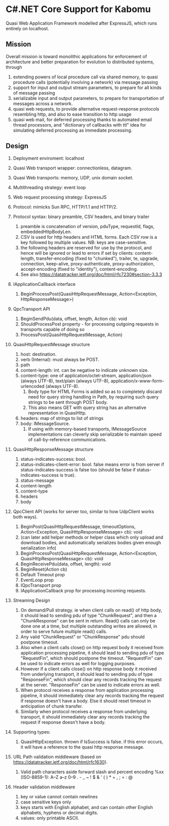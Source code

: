 # C#.NET Core Support for Kabomu

Quasi Web Application Framework modelled after ExpressJS, which runs entirely on localhost.

## Mission

Overall mission is toward monolithic applications for enforcement of architecture and better preparation for evolution to distributed systems, through

1. extending powers of local procedure call via shared memory, to quasi procedure calls (potentially involving a network) via message passing
2. support for input and output stream parameters, to prepare for all kinds of message passing
3. serializable input and output parameters, to prepare for transportation of messages across a network.
4. quasi web requests, to provide alternative request-response protocols resembling http, and also to ease transition to http usage
5. quasi web mail, for deferred processing thanks to automated email thread processors, and "dictionary of callbacks with ttl" idea for simulating deferred processing as immediate processing.

## Design

1. Deployment enviroment: localhost

1. Quasi Web transport wrapper: connectionless, datagram.

1. Quasi Web transports: memory, UDP, unix domain socket.

3. Multithreading strategy: event loop

3. Web request processing strategy: ExpressJS

3. Protocol: mimicks Sun RPC, HTTP/1.1 and HTTP/2.

3. Protocol syntax: binary preamble, CSV headers, and binary trailer
    1. preamble is concatenation of version, pduType, requestId, flags, embeddedHttpBodyLen.
    2. CSV is used for http headers and HTML forms. Each CSV row is a key followed by multiple values. NB: keys are case-sensitive.
    3. the following headers are reserved for use by the protocol, and hence will be ignored or lead to errors if set by clients: content-length, transfer-encoding (fixed to "chunked"), trailer, te, upgrade, connection, keep-alive, proxy-authenticate, proxy-authorization, accept-encoding (fixed to "identity"), content-encoding.
    4. See also https://datatracker.ietf.org/doc/html/rfc7230#section-3.3.3

5. IApplicationCallback interface
    1. BeginProcessPost(QuasiHttpRequestMessage, Action<Exception, HttpResponseMessage>)

5. QpcTransport API
    1. BeginSendPdu(data, offset, length, Action<Exception> cb): void
    1. ShouldProcessPost property - for processing outgoing requests in transports capable of doing so
    2. ProcessPost(QuasiHttpRequestMessage, Action<HttpResponseMessage>)

6. QuasiHttpRequestMessage structure
    1. host: destination.
    2. verb (Internal): must always be POST.
    1. path
    4. content-length: int. can be negative to indicate unknown size.
    4. content-type: one of application/octet-stream, application/json (always UTF-8), text/plain (always UTF-8), application/x-www-form-urlencoded (always UTF-8).
        1. Body type for HTML Forms is added so as to completely discard need for query string handling in Path, by requiring such query strings to be sent through POST body.
        2. This also means GET with query string has an alternative representation in QuasiHttp.
    3. headers: map of strings to list of strings
    4. body: IMessageSource.
        1. If using with memory-based transports, IMessageSource implementations can cleverly skip serializable to maintain speed of call-by-reference communications.

7. QuasiHttpResponseMessage structure
    1. status-indicates-success: bool.
    1. status-indicates-client-error: bool. false means error is from server if status-indicates-success is false too (should be false if status-indicates-success is true).
    2. status-message
    3. content-length
    4. content-type
    2. headers
    5. body

9. QpcClient API (works for server too, similar to how UdpClient works both ways).
    1. BeginPost(QuasiHttpRequestMessage, timeoutOptions, Action<Exception, QuasiHttpResponseMessage> cb): void
    1. (can later add helper methods or helper class which only upload and download bodies, and automatically serializes bodies given enough serialization info)
    1. BeginProcessPost(QuasiHttpRequestMessage, Action<Exception, QuasiHttpResponseMessage> cb): void
    2. BeginReceivePdu(data, offset, length): void
    2. BeginReset(Action<Exception> cb)
    3. Default Timeout prop
    4. EventLoop prop
    6. IQpcTransport prop
    5. IApplicationCallback prop for processing incoming requests.


10. Streaming Design
    1. On demand/Pull strategy. ie when client calls on read() of http body, it should lead to sending pdu of type "ChunkRequest", and then a "ChunkResponse" can be sent in return. Read() calls can only be done one at a time, but multiple outstanding writes are allowed, in order to serve future multiple read() calls.
    2. Any valid "ChunkRequest" or "ChunkResponse" pdu should postpone timeout.
    2. Also when a client calls close() on http request body it received from application processing pipeline, it should lead to sending pdu of type "RequestFin", which should postpone the timeout. "RequestFin" can be used to indicate errors as well for logging purposes.
    3. However if a client calls close() on http response body it received from underlying transport, it should lead to sending pdu of type "ResponseFin", which should clear any records tracking the request at the server. "ResponseFin" can be used to indicate errors as well.
    4. When protocol receives a response from application processing pipeline, it should immediately clear any records tracking the request if response doesn't have a body. Else it should reset timeout in anticipation of chunk transfer.
    5. Similarly when protocol receives a response from underlying transport, it should immediately clear any records tracking the request if response doesn't have a body.

10. Supporting types:
    1. QuasiHttpException. thrown if IsSuccess is false.
    if this error occurs, it will have a reference to the quasi http response message.

11. URL Path validation middleware (based on https://datatracker.ietf.org/doc/html/rfc1630). 
    1. Valid path characters aside forward slash and percent encoding %xx (ISO-8859-1): A–Z a–z 0–9 . - _ ~ ! $ & ' ( ) * + , ; = : @

13. Header validation middleware
    1. key or value cannot contain newlines
    2. case sensitive keys only
    3. keys starts with English alphabet, and can contain other English alphabets, hyphens or decimal digits.
    4. values: only printable ASCII.
